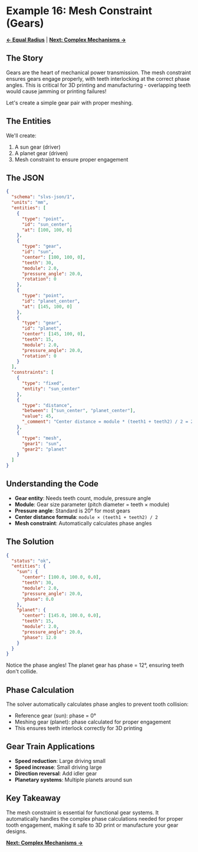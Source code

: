 # Example 16: Mesh Constraint (Gears)

**[← Equal Radius](15_equal_radius.md)** | **[Next: Complex Mechanisms →](17_complex_mechanisms.md)**

## The Story

Gears are the heart of mechanical power transmission. The mesh constraint ensures gears engage properly, with teeth interlocking at the correct phase angles. This is critical for 3D printing and manufacturing - overlapping teeth would cause jamming or printing failures!

Let's create a simple gear pair with proper meshing.

## The Entities

We'll create:
1. A sun gear (driver)
2. A planet gear (driven)
3. Mesh constraint to ensure proper engagement

## The JSON

```json
{
  "schema": "slvs-json/1",
  "units": "mm",
  "entities": [
    {
      "type": "point",
      "id": "sun_center",
      "at": [100, 100, 0]
    },
    {
      "type": "gear",
      "id": "sun",
      "center": [100, 100, 0],
      "teeth": 30,
      "module": 2.0,
      "pressure_angle": 20.0,
      "rotation": 0
    },
    {
      "type": "point",
      "id": "planet_center",
      "at": [145, 100, 0]
    },
    {
      "type": "gear",
      "id": "planet",
      "center": [145, 100, 0],
      "teeth": 15,
      "module": 2.0,
      "pressure_angle": 20.0,
      "rotation": 0
    }
  ],
  "constraints": [
    {
      "type": "fixed",
      "entity": "sun_center"
    },
    {
      "type": "distance",
      "between": ["sun_center", "planet_center"],
      "value": 45,
      "_comment": "Center distance = module * (teeth1 + teeth2) / 2 = 2 * (30 + 15) / 2 = 45"
    },
    {
      "type": "mesh",
      "gear1": "sun",
      "gear2": "planet"
    }
  ]
}
```

## Understanding the Code

- **Gear entity**: Needs teeth count, module, pressure angle
- **Module**: Gear size parameter (pitch diameter = teeth × module)
- **Pressure angle**: Standard is 20° for most gears
- **Center distance formula**: `module × (teeth1 + teeth2) / 2`
- **Mesh constraint**: Automatically calculates phase angles

## The Solution

```json
{
  "status": "ok",
  "entities": {
    "sun": {
      "center": [100.0, 100.0, 0.0],
      "teeth": 30,
      "module": 2.0,
      "pressure_angle": 20.0,
      "phase": 0.0
    },
    "planet": {
      "center": [145.0, 100.0, 0.0],
      "teeth": 15,
      "module": 2.0,
      "pressure_angle": 20.0,
      "phase": 12.0
    }
  }
}
```

Notice the phase angles! The planet gear has phase = 12°, ensuring teeth don't collide.

## Phase Calculation

The solver automatically calculates phase angles to prevent tooth collision:
- Reference gear (sun): phase = 0°
- Meshing gear (planet): phase calculated for proper engagement
- This ensures teeth interlock correctly for 3D printing

## Gear Train Applications

- **Speed reduction**: Large driving small
- **Speed increase**: Small driving large
- **Direction reversal**: Add idler gear
- **Planetary systems**: Multiple planets around sun

## Key Takeaway

The mesh constraint is essential for functional gear systems. It automatically handles the complex phase calculations needed for proper tooth engagement, making it safe to 3D print or manufacture your gear designs.

**[Next: Complex Mechanisms →](17_complex_mechanisms.md)**